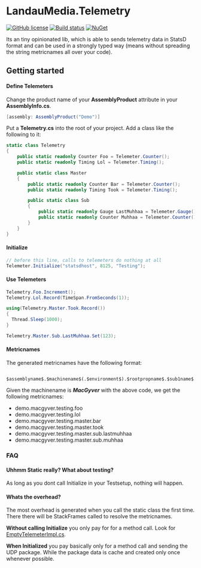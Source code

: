 # LandauMedia.Telemetry

[![GitHub license](https://img.shields.io/badge/license-MIT-blue.svg)](https://raw.githubusercontent.com/landaumedia/landaumedia-telemetry/master/LICENSE)
[![Build status](https://ci.appveyor.com/api/projects/status/3ybrkx2ooicwndy6?svg=true)](https://ci.appveyor.com/project/lanwin/landaumedia-telemetry)
[![NuGet](https://img.shields.io/nuget/v/LandauMedia.Telemetry.svg?maxAge=2592000)](https://www.nuget.org/packages/LandauMedia.Telemetry)

Its an tiny opinionated lib, which is able to sends telemetry data in StatsD format and can be used in a strongly typed way (means without spreading the string metricnames all over your code).

## Getting started

#### Define Telemeters

Change the product name of your **AssemblyProduct** attribute in your **AssemblyInfo.cs**.

```csharp
[assembly: AssemblyProduct("Demo")]
```

Put a **Telemetry.cs** into the root of your project. Add a class like the following to it:

```csharp
static class Telemetry
{
    public static readonly Counter Foo = Telemeter.Counter();
    public static readonly Timing Lol = Telemeter.Timing();

    public static class Master
    {
        public static readonly Counter Bar = Telemeter.Counter();
        public static readonly Timing Took = Telemeter.Timing();

        public static class Sub
        {
            public static readonly Gauge LastMuhhaa = Telemeter.Gauge();
            public static readonly Counter Muhhaa = Telemeter.Counter();
        }
    }
}
```

#### Initialize

```csharp
// before this line, calls to telemeters do nothing at all
Telemeter.Initialize("statsdhost", 8125, "Testing");
```

#### Use Telemeters

```csharp
Telemetry.Foo.Increment();
Telemetry.Lol.Record(TimeSpan.FromSeconds(1));

using(Telemetry.Master.Took.Record())
{
  Thread.Sleep(1000);
}

Telemetry.Master.Sub.LastMuhhaa.Set(123);
```

#### Metricnames

The generated metricnames have the following format:

     $assemblyname$.$machinename$(.$environment$).$rootpropname$.$sub1name$.$sub1propname$....

Given the machinename is ***MacGyver*** with the above code, we get the following metricnames:

* demo.macgyver.testing.foo
* demo.macgyver.testing.lol
* demo.macgyver.testing.master.bar
* demo.macgyver.testing.master.took
* demo.macgyver.testing.master.sub.lastmuhhaa
* demo.macgyver.testing.master.sub.muhhaa

### FAQ

#### Uhhmm Static really? What about testing?
As long as you dont call Initialize in your Testsetup, nothing will happen.

#### Whats the overhead?
The most overhead is generated when you call the static class the first time. There there will be StackFrames called to resolve the metricnames.

**Without calling Initialize** you only pay for for a method call. Look for [EmptyTelemeterImpl.cs](https://github.com/landaumedia/landaumedia-telemetry/blob/master/Source/LandauMedia.Telemetry/Internal/EmptyTelemeterImpl.cs).

**When Initialized** you pay basically only for a method call and sending the UDP package. While the package data is cache and created only once whenever possible.

